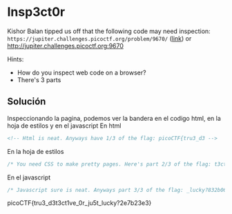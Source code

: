 # Insp3ct0r
Kishor Balan tipped us off that the following code may need inspection: `https://jupiter.challenges.picoctf.org/problem/9670/` ([link](https://jupiter.challenges.picoctf.org/problem/9670/)) or http://jupiter.challenges.picoctf.org:9670

Hints:
- How do you inspect web code on a browser?
- There's 3 parts

## Solución
Inspeccionando la pagina, podemos ver la bandera en el codigo html, en la hoja de estilos y en el javascript
En html
```HTML
<!-- Html is neat. Anyways have 1/3 of the flag: picoCTF{tru3_d3 -->
```
En la hoja de estilos
```CSS
/* You need CSS to make pretty pages. Here's part 2/3 of the flag: t3ct1ve_0r_ju5t */
```
En el javascript
```Javascript
/* Javascript sure is neat. Anyways part 3/3 of the flag: _lucky?832b0699} */
```

picoCTF{tru3_d3t3ct1ve_0r_ju5t_lucky?2e7b23e3}